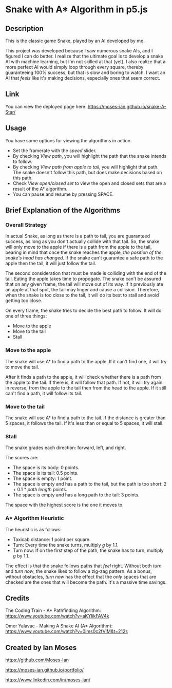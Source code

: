 # Snake with A* Algorithm in p5.js

## Description

This is the classic game Snake, played by an AI developed by me.

This project was developed because I saw numerous snake AIs, and I figured I can do better. I realize that the ultimate goal is to develop a snake AI with machine learning, but I'm not skilled at that (yet). I also realize that a more perfect AI would simply loop through every square, thereby guaranteeing 100% success, but that is slow and boring to watch. I want an AI that _feels_ like it's making decisions, especially ones that seem correct.

## Link

You can view the deployed page here:
https://moses-ian.github.io/snake-A-Star/

## Usage

You have some options for viewing the algorithms in action.
- Set the framerate with the _speed_ slider.
- By checking _View path_, you will highlight the path that the snake intends to follow.
- By checking _View path from apple to tail_, you will highlight that path. The snake doesn't follow this path, but does make decisions based on this path.
- Check _View open/closed set_ to view the open and closed sets that are a result of the A* algorithm. 
- You can pause and resume by pressing SPACE.

## Brief Explanation of the Algorithms

### Overall Strategy

In actual Snake, as long as there is a path to tail, you are guaranteed success, as long as you don't actually collide with that tail. So, the snake will only move to the apple if there is a path from the apple to the tail, bearing in mind that once the snake reaches the apple, _the position of the snake's head has changed_. If the snake can't guarantee a safe path to the apple then the tail, it will just follow the tail.

The second consideration that must be made is colliding with the end of the tail. Eating the apple takes time to propogate. The snake can't be assured that on any given frame, the tail will move out of its way. If it previously ate an apple at that spot, the tail may linger and cause a collision. Therefore, when the snake is too close to the tail, it will do its best to stall and avoid getting too close.

On every frame, the snake tries to decide the best path to follow. It will do one of three things:
- Move to the apple
- Move to the tail
- Stall

### Move to the apple

The snake will use A* to find a path to the apple. If it can't find one, it will try to move the tail.

After it finds a path to the apple, it will check whether there is a path from the apple to the tail. If there is, it will follow that path. If not, it will try again in reverse, from the apple to the tail then from the head to the apple. If it still can't find a path, it will follow its tail.

### Move to the tail

The snake will use A* to find a path to the tail. If the distance is greater than 5 spaces, it follows the tail. If it's less than or equal to 5 spaces, it will stall.

### Stall

The snake grades each direction: forward, left, and right.

The scores are:
- The space is its body: 0 points.
- The space is its tail: 0.5 points.
- The space is empty: 1 point.
- The space is empty and has a path to the tail, but the path is too short: 2 + 0.1 * _path length_ points.
- The space is empty and has a long path to the tail: 3 points.

The space with the highest score is the one it moves to.

### A* Algorithm Heuristic

The heuristic is as follows:
- Taxicab distance: 1 point per square.
- Turn: Every time the snake turns, multiply _g_ by 1.1.
- Turn now: If on the first step of the path, the snake has to turn, multiply _g_ by 1.1.

The effect is that the snake follows paths that _feel_ right. Without both _turn_ and _turn now_, the snake likes to follow a zig-zag pattern. As a bonus, without obstacles, _turn now_ has the effect that the _only_ spaces that are checked are the ones that will become the path. It's a massive time savings.

## Credits

The Coding Train - A* Pathfinding Algorithm: https://www.youtube.com/watch?v=aKYlikFAV4k

Omer Yalavac - Making A Snake AI (A* Algorithm): https://www.youtube.com/watch?v=0ims0c2fVlM&t=212s

## Created by Ian Moses

https://github.com/Moses-Ian

https://moses-ian.github.io/portfolio/

https://www.linkedin.com/in/moses-ian/
